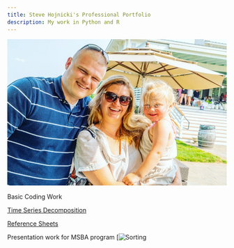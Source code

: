 ```yaml
---
title: Steve Hojnicki's Professional Portfolio
description: My work in Python and R
---
```


![My Picture](/pics/family.jpg)

Basic Coding Work

[Time Series Decomposition](/timeseries/index.md)


[Reference Sheets](https://github.com/Hojnicki/cheatsheets)


Presentation work for MSBA program
[![Sorting](https://youtu.be/apOBmeJkpdI)

